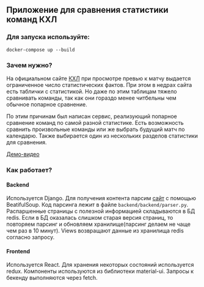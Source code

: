 ## Приложение для сравнения статистики команд КХЛ

### Для запуска используйте:
```
docker-compose up --build
```

### Зачем нужно? 
На официальном сайте [КХЛ](http://khl.ru) при просмотре превью к матчу выдается ограниченное число статистических фактов. При этом в недрах сайта есть таблички с статистикой. Но даже по этим таблицам тяжело сравнивать команды, так как они гораздо менее читбельны чем обычное попарное сравнение. 

По этим причинам был написан сервис, реализующий попарное сравнение команд по самой разной статистике. Есть возможность сравнить произвольные команды или же выбрать будущий матч по календарю. Также выбирается один из нескольких разделов статистики для сравнения.

[Демо-видео](demo_video.mp4)

### Как работает?
#### Backend
Используется Django. Для получения контента парсим [сайт](http://khl.ru) c помощью BeatifulSoup. Код парсинга лежит в файле `backend/backend/parser.py`. Распаршенные страницы с полезной информацией складываются в БД redis. Если в БД оказалась слишком старая версия страниц, то повторяем парсинг и обновляем хранилище(парсинг делаем не чаще чем раз в 10 минут). Views возвращают данные из хранилища redis согласно запросу.

#### Frontend
Используется React. Для хранения некоторых состояний используется redux. Компоненты используются из библиотеки material-ui. Запросы к бекенду выполняются через fetch.